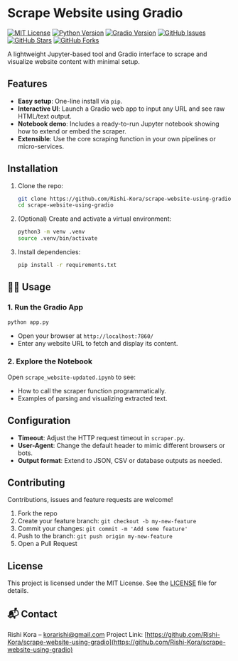 # Scrape Website using Gradio

<!-- Badges -->
[![MIT License](https://img.shields.io/badge/License-MIT-green.svg)](LICENSE) [![Python Version](https://img.shields.io/badge/python-3.8%2B-blue.svg)](#requirements)  [![Gradio Version](https://img.shields.io/badge/gradio-3.0%2B-orange.svg)](https://gradio.app/)  [![GitHub Issues](https://img.shields.io/github/issues/Rishi-Kora/scrape-website-using-gradio.svg)](https://github.com/Rishi-Kora/scrape-website-using-gradio/issues)  [![GitHub Stars](https://img.shields.io/github/stars/Rishi-Kora/scrape-website-using-gradio.svg)](https://github.com/Rishi-Kora/scrape-website-using-gradio/stargazers)  [![GitHub Forks](https://img.shields.io/github/forks/Rishi-Kora/scrape-website-using-gradio.svg)](https://github.com/Rishi-Kora/scrape-website-using-gradio/network)  



A lightweight Jupyter-based tool and Gradio interface to scrape and visualize website content with minimal setup.

##  Features

- **Easy setup**: One-line install via `pip`.
- **Interactive UI**: Launch a Gradio web app to input any URL and see raw HTML/text output.
- **Notebook demo**: Includes a ready-to-run Jupyter notebook showing how to extend or embed the scraper.
- **Extensible**: Use the core scraping function in your own pipelines or micro-services.

##  Installation

1. Clone the repo:
   ```bash
   git clone https://github.com/Rishi-Kora/scrape-website-using-gradio.git
   cd scrape-website-using-gradio


2. (Optional) Create and activate a virtual environment:

   ```bash
   python3 -m venv .venv
   source .venv/bin/activate
   ```
3. Install dependencies:

   ```bash
   pip install -r requirements.txt
   ```

## 🏃‍♂️ Usage

### 1. Run the Gradio App

```bash
python app.py
```

* Open your browser at `http://localhost:7860/`
* Enter any website URL to fetch and display its content.

### 2. Explore the Notebook

Open `scrape_website-updated.ipynb` to see:

* How to call the scraper function programmatically.
* Examples of parsing and visualizing extracted text.

##  Configuration

* **Timeout**: Adjust the HTTP request timeout in `scraper.py`.
* **User-Agent**: Change the default header to mimic different browsers or bots.
* **Output format**: Extend to JSON, CSV or database outputs as needed.

##  Contributing

Contributions, issues and feature requests are welcome!

1. Fork the repo
2. Create your feature branch: `git checkout -b my-new-feature`
3. Commit your changes: `git commit -m 'Add some feature'`
4. Push to the branch: `git push origin my-new-feature`
5. Open a Pull Request

##  License

This project is licensed under the MIT License. See the [LICENSE](LICENSE) file for details.

## 📬 Contact

Rishi Kora – [korarishi@gmail.com](mailto:rishi.kora@example.com)
Project Link: [https://github.com/Rishi-Kora/scrape-website-using-gradio](https://github.com/Rishi-Kora/scrape-website-using-gradio)



